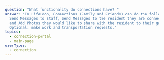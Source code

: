 ```yaml
---
question: "What functionality do connections have? "
answer: "In LifeLoop, Connections (Family and Friends) can do the following:
  Send Messages to staff, Send Messages to the resident they are connected to
  and Add Photos they would like to share with the resident to their gallery.
  Optional: make work and transportation requests."
topics:
  - connection-portal
  - main-page
userTypes:
  - connection
---
```

